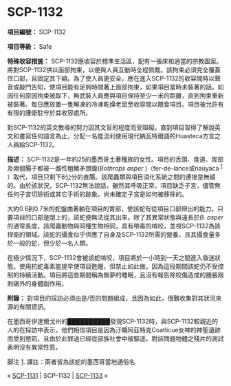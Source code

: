 # SCP-1132
                        


**項目編號：** SCP-1132

**項目等級：** Safe

**特殊收容措施：** SCP-1132應收容於標準生活區，配有一張床和適當的宗教圖案。將對SCP-1132供以面部拘束，以便與人員互動時全程佩戴。該拘束必須完全覆蓋住口部，且固定其下額。為了使人員更安全，應在進入SCP-1132的收容間時以聲音或敲門告知，使項目能有足夠時間著上面部拘束，如果項目當時未裝著的話。如因任何原因拘束被取下，無武裝人員應與項目保持至少一米的距離，直到拘束重新被裝著。每日應放置一隻解凍的冷凍乾燥老鼠至收容間以餵食項目。項目被允許有有限的護衛駐守於其收容處所。

對SCP-1132的英文教導的努力因其文盲的程度而受阻礙。直到項目習得了解說英文和書寫任何語言為止，分配一名能流利使用現代納瓦特爾語的Huasteca方言之人員給SCP-1132。

**描述：** SCP-1132是一年約25的墨西哥土著種族的女性。項目的舌頭、食道、胃部及兩個腸子都被一雌性粗鱗矛頭蝮(*Bothrops asper* )（fer-de-lance或nauyaca<sup class='footnoteref'>
 <a shape='rect' class='footnoteref' id='footnoteref-1' href='javascript:;' onclick='WIKIDOT.page.utils.scrollToReference(&apos;footnote-1&apos;)'>1</a>
</sup>）取代，項目只剩下6公分的直腸。該爬蟲類與項目消化系統之間的連接是無縫的。由於該狀況，SCP-1132無法說話，雖然其呼吸正常。項目缺乏子宮，儘管無任何子宮切除術或其它手術的跡象。尚未確定子宮是如何被移除的。

大約0.6到0.7米的蛇盤曲著躺在項目的胃部，使該蛇有從項目口部伸出的能力。只要項目的口部是閉上的，該蛇便無法從其出來。除了其異常狀態與遠長於*B. asper* 的通常長度，該爬蟲動物與同種生物相同，具有帶毒的啃咬，並視SCP-1132為該捍衛的領域。該蛇的攝食似乎供應了自身及SCP-1132所需的營養，且其攝食量多於一般的蛇，但少於一名人類。

在極少情況下，SCP-1132會被該蛇啃咬，項目將於一小時到一天之間進入昏迷狀態。使用抗蛇毒素能提早使項目甦醒，但禁止如此做，因為這段期間該蛇仍不受控制的持續活動。項目將這些期間稱為無夢的睡眠，且沒有報告除咬傷造成的腫脹跟刺痛外的身體副作用。

**附錄：**  對項目的採訪必須由是/否的問題組成，且因為如此，很難收集對其狀況來源的有關資訊。

在墨西哥伊達爾戈州的██████████發現SCP-1132時，與SCP-1132較親近的人的在採訪中表示，他們相信項目是因為汙衊阿茲特克Coatlicue女神的神聖遺跡而受到懲罰，且由於此罪過已經從部族社會中被驅逐。對該問題物體之殘片的測試表明沒有異常性質。


脚注
<a shape='rect' href='javascript:;' onclick='WIKIDOT.page.utils.scrollToReference(&apos;footnoteref-1&apos;)'>1</a>. 譯註：兩者皆為該蛇的墨西哥當地通俗名



« [SCP-1131](/scp-1131) | SCP-1132 | [SCP-1133](/scp-1133) »





                    